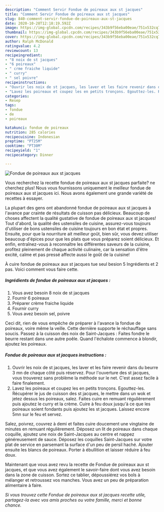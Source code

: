 ```yaml
---
description: "Comment Servir Fondue de poireaux aux st jacques"
title: "Comment Servir Fondue de poireaux aux st jacques"
slug: 840-comment-servir-fondue-de-poireaux-aux-st-jacques
date: 2020-10-28T12:18:19.592Z
image: https://img-global.cpcdn.com/recipes/343b9f56eba00eae/751x532cq70/fondue-de-poireaux-aux-st-jacques-photo-principale-de-la-recette.jpg
thumbnail: https://img-global.cpcdn.com/recipes/343b9f56eba00eae/751x532cq70/fondue-de-poireaux-aux-st-jacques-photo-principale-de-la-recette.jpg
cover: https://img-global.cpcdn.com/recipes/343b9f56eba00eae/751x532cq70/fondue-de-poireaux-aux-st-jacques-photo-principale-de-la-recette.jpg
author: Ralph McDonald
ratingvalue: 4.2
reviewcount: 13
recipeingredient:
- "8 noix de st jacques"
- "6 poireaux"
- " crme fraiche liquide"
- " curry"
- " sel poivre"
recipeinstructions:
- "Ouvrir les noix de st jacques, les laver et les faire revenir dans du beurre 3 mn de chaque côté puis réservez. Pour l&#39;ouverture des st jacques, vous trouverez sans problème la méthode sur le net. C&#39;est assez facile à faire finalement."
- "Lavez les poireaux et coupez les en petits tronçons. Egouttez-les. Récupérer le jus de cuisson des st jacques, le mettre dans un wok et jetez dessus les poireaux, salez. Faites cuire en remuant régulièrement puis ajoutez le curry et la crème. Cuire à feu doux jusqu&#39;à ce que les poireaux soient fondants puis ajoutez les st jacques. Laissez encore 5mn sur le feu et servez."
categories:
- Resep
tags:
- fondue
- de
- poireaux

katakunci: fondue de poireaux 
nutrition: 285 calories
recipecuisine: Indonesian
preptime: "PT25M"
cooktime: "PT30M"
recipeyield: "1"
recipecategory: Dinner

---
```



![Fondue de poireaux aux st jacques](https://img-global.cpcdn.com/recipes/343b9f56eba00eae/751x532cq70/fondue-de-poireaux-aux-st-jacques-photo-principale-de-la-recette.jpg)

Vous recherchez la recette fondue de poireaux aux st jacques parfaite? ne cherchez plus! Nous vous fournissons uniquement le meilleur fondue de poireaux aux st jacques ici. Nous avons également une grande variété de recettes à essayer.

La plupart des gens ont abandonné fondue de poireaux aux st jacques à l'avance par crainte de résultats de cuisson pas délicieux. Beaucoup de choses affectent la qualité gustative de fondue de poireaux aux st jacques! Tout d'abord, la qualité des ustensiles de cuisine, assurez-vous toujours d'utiliser de bons ustensiles de cuisine toujours en bon état et propres. Ensuite, pour que la nourriture ait meilleur goût, bien sûr, vous devez utiliser beaucoup d'épices pour que les plats que vous préparez soient délicieux. Et enfin, entraînez-vous à reconnaître les différentes saveurs de la cuisine, profitez pleinement de chaque activité culinaire, car la sensation d'être excité, calme et pas pressé affecte aussi le goût de la cuisine!

<!--inarticleads1-->

À cuire fondue de poireaux aux st jacques tue seul besion 5 Ingrédients et 2 pas. Voici comment vous faire cette.

##### Ingrédients de fondue de poireaux aux st jacques :

1. Vous avez besoin 8 noix de st jacques
1. Fournir 6 poireaux
1. Préparer  crème fraiche liquide
1. Fournir  curry
1. Vous avez besoin  sel, poivre


Ceci dit, rien de vous empêche de préparer à l&#39;avance la fondue de poireaux, voire même la veille. Cette dernière supporte le réchauffage sans soucis. Passez à la cuisson des noix de Saint-Jacques : Faites fondre le beurre restant dans une autre poêle. Quand l&#39;échalote commence à blondir, ajoutez les poireaux. 

<!--inarticleads2-->

##### Fondue de poireaux aux st jacques instructions :

1. Ouvrir les noix de st jacques, les laver et les faire revenir dans du beurre 3 mn de chaque côté puis réservez. Pour l&#39;ouverture des st jacques, vous trouverez sans problème la méthode sur le net. C&#39;est assez facile à faire finalement.
1. Lavez les poireaux et coupez les en petits tronçons. Egouttez-les. Récupérer le jus de cuisson des st jacques, le mettre dans un wok et jetez dessus les poireaux, salez. Faites cuire en remuant régulièrement puis ajoutez le curry et la crème. Cuire à feu doux jusqu&#39;à ce que les poireaux soient fondants puis ajoutez les st jacques. Laissez encore 5mn sur le feu et servez.


Salez, poivrez, couvrez à demi et faites cuire doucement une vingtaine de minutes en remuant régulièrement. Déposez un lit de poireaux dans chaque coquille, ajoutez une noix de Saint-Jacques au centre et nappez généreusement de sauce. Déposez les coquilles Saint-Jacques sur votre plat de service en parsemant la surface d&#39;un peu de persil haché. Ajouter ensuite les blancs de poireaux. Porter à ébullition et laisser réduire à feu doux. 

<!--inarticleads1-->

<p>
Maintenant que vous avez revu la recette de Fondue de poireaux aux st jacques, et que vous avez également le savoir-faire dont vous avez besoin dans la zone de cuisson. Sortez ce tablier, dépoussiérez vos bols à mélanger et retroussez vos manches. Vous avez un peu de préparation alimentaire à faire.
</p>

<p>
<i>Si vous trouvez cette Fondue de poireaux aux st jacques recette utile, partagez-la avec vos amis proches ou votre famille, merci et bonne chance.</i>
</p>

